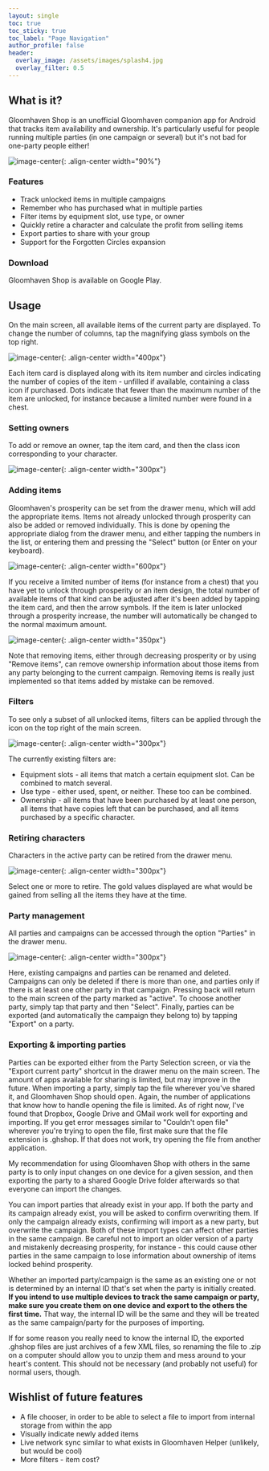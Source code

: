 ```yaml
---
layout: single
toc: true
toc_sticky: true
toc_label: "Page Navigation"
author_profile: false
header:
  overlay_image: /assets/images/splash4.jpg
  overlay_filter: 0.5
---
```



<!--![image-center](/assets/images/icon2_round.png){: .align-center height="15%" width="15%"}-->

## What is it?



<!--![image-right](/assets/images/main_screen2.jpg){: .align-right width="300px"}-->
<!-- I kinda want an image on the right here to show what the app looks like, but it's hard to make it look good at all widths-->
Gloomhaven Shop is an unofficial Gloomhaven companion app for Android that tracks item availability and ownership. It's particularly useful for people running multiple parties (in one campaign or several) but it's not bad for one-party people either!

![image-center](/assets/images/main_screen3.jpg){: .align-center width="90%"}

### Features
- Track unlocked items in multiple campaigns
- Remember who has purchased what in multiple parties
- Filter items by equipment slot, use type, or owner
- Quickly retire a character and calculate the profit from selling items
- Export parties to share with your group
- Support for the Forgotten Circles expansion



### Download

Gloomhaven Shop is available on Google Play.




## Usage

On the main screen, all available items of the current party are displayed. To change the number of columns, tap the magnifying glass symbols on the top right.

![image-center](/assets/images/main_screen1.jpg){: .align-center width="400px"}

Each item card is displayed along with its item number and circles indicating the number of copies of the item - unfilled if available, containing a class icon if purchased. Dots indicate that fewer than the maximum number of the item are unlocked, for instance because a limited number were found in a chest.



### Setting owners

To add or remove an owner, tap the item card, and then the class icon corresponding to your character.

![image-center](/assets/images/zoomed_item1.jpg){: .align-center width="300px"}





### Adding items

Gloomhaven's prosperity can be set from the drawer menu, which will add the appropriate items. Items not already unlocked through prosperity can also be added or removed individually. This is done by opening the appropriate dialog from the drawer menu, and either tapping the numbers in the list, or entering them and pressing the "Select" button (or Enter on your keyboard).

<!--
<figure class="half">
    <a href="/assets/images/prosperity_dialog.jpg"><img src="/assets/images/prosperity_dialog.jpg"></a>
    <a href="/assets/images/add_items_dialog.jpg"><img src="/assets/images/add_items_dialog.jpg"></a>
</figure>
-->

![image-center](assets/images/items_together.png){: .align-center width="600px"}

If you receive a limited number of items (for instance from a chest) that you have yet to unlock through prosperity or an item design, the total number of available items of that kind can be adjusted after it's been added by tapping the item card, and then the arrow symbols. If the item is later unlocked through a prosperity increase, the number will automatically be changed to the normal maximum amount.

![image-center](/assets/images/stock_arrows.jpg){: .align-center width="350px"}

Note that removing items, either through decreasing prosperity or by using "Remove items", can remove ownership information about those items from any party belonging to the current campaign. Removing items is really just implemented so that items added by mistake can be removed.



### Filters

<!--![image-right](/assets/images/filter_active.jpg){: .align-right width="300px"}-->
To see only a subset of all unlocked items, filters can be applied through the icon on the top right of the main screen.

![image-center](/assets/images/filter_active.jpg){: .align-center width="300px"}

The currently existing filters are:

- Equipment slots - all items that match a certain equipment slot. Can be combined to match several.
- Use type - either used, spent, or neither. These too can be combined.
- Ownership - all items that have been purchased by at least one person, all items that have copies left that can be purchased, and all items purchased by a specific character.


### Retiring characters

Characters in the active party can be retired from the drawer menu.

![image-center](/assets/images/retire_dialog.jpg){: .align-center width="300px"}

Select one or more to retire. The gold values displayed are what would be gained from selling all the items they have at the time.


### Party management

All parties and campaigns can be accessed through the option "Parties" in the drawer menu.

![image-center](/assets/images/party_selection_party_highlighted.jpg){: .align-center width="300px"}

Here, existing campaigns and parties can be renamed and deleted. Campaigns can only be deleted if there is more than one, and parties only if there is at least one other party in that campaign. Pressing back will return to the main screen of the party marked as "active". To choose another party, simply tap that party and then "Select". Finally, parties can be exported (and automatically the campaign they belong to) by tapping "Export" on a party.






### Exporting & importing parties

Parties can be exported either from the Party Selection screen, or via the "Export current party" shortcut in the drawer menu on the main screen. The amount of apps available for sharing is limited, but may improve in the future. When importing a party, simply tap the file wherever you've shared it, and Gloomhaven Shop should open. Again, the number of applications that know how to handle opening the file is limited. As of right now, I've found that Dropbox, Google Drive and GMail work well for exporting and importing. If you get error messages similar to "Couldn't open file" wherever you're trying to open the file, first make sure that the file extension is .ghshop. If that does not work, try opening the file from another application.

My recommendation for using Gloomhaven Shop with others in the same party is to only input changes on one device for a given session, and then exporting the party to a shared Google Drive folder afterwards so that everyone can import the changes.

You can import parties that already exist in your app. If both the party and its campaign already exist, you will be asked to confirm overwriting them. If only the campaign already exists, confirming will import as a new party, but overwrite the campaign. Both of these import types can affect other parties in the same campaign. Be careful not to import an older version of a party and mistakenly decreasing prosperity, for instance - this could cause other parties in the same campaign to lose information about ownership of items locked behind prosperity.

<!--
<figure class="third">
    <a href="/assets/images/import_dialog1.jpg"><img src="/assets/images/import_dialog1.jpg"></a>
    <a href="/assets/images/import_dialog2.jpg"><img src="/assets/images/import_dialog2.jpg"></a>
    <a href="/assets/images/import_dialog3.jpg"><img src="/assets/images/import_dialog3.jpg"></a>
</figure>
-->

Whether an imported party/campaign is the same as an existing one or not is determined by an internal ID that's set when the party is initially created. **If you intend to use multiple devices to track the same campaign or party, make sure you create them on one device and export to the others the first time.** That way, the internal ID will be the same and they will be treated as the same campaign/party for the purposes of importing.

If for some reason you really need to know the internal ID, the exported .ghshop files are just archives of a few XML files, so renaming the file to .zip on a computer should allow you to unzip them and mess around to your heart's content. This should not be necessary (and probably not useful) for normal users, though.




## Wishlist of future features
 
- A file chooser, in order to be able to select a file to import from internal storage from within the app
- Visually indicate newly added items
- Live network sync similar to what exists in Gloomhaven Helper (unlikely, but would be cool)
- More filters - item cost?


